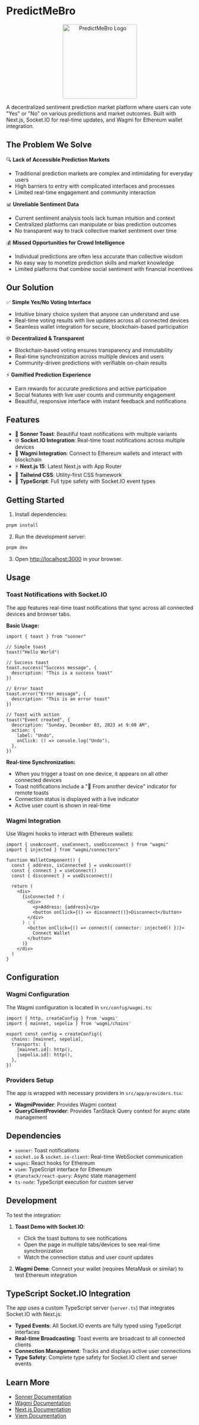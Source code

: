 # PredictMeBro

<div align="center">
  <img src="public/logo.png" alt="PredictMeBro Logo" width="200" height="200">
</div>

A decentralized sentiment prediction market platform where users can vote "Yes" or "No" on various predictions and market outcomes. Built with Next.js, Socket.IO for real-time updates, and Wagmi for Ethereum wallet integration.

## The Problem We Solve

🔍 **Lack of Accessible Prediction Markets**
- Traditional prediction markets are complex and intimidating for everyday users
- High barriers to entry with complicated interfaces and processes
- Limited real-time engagement and community interaction

📊 **Unreliable Sentiment Data**
- Current sentiment analysis tools lack human intuition and context
- Centralized platforms can manipulate or bias prediction outcomes
- No transparent way to track collective market sentiment over time

💰 **Missed Opportunities for Crowd Intelligence**
- Individual predictions are often less accurate than collective wisdom
- No easy way to monetize prediction skills and market knowledge
- Limited platforms that combine social sentiment with financial incentives

## Our Solution

✅ **Simple Yes/No Voting Interface**
- Intuitive binary choice system that anyone can understand and use
- Real-time voting results with live updates across all connected devices
- Seamless wallet integration for secure, blockchain-based participation

🌐 **Decentralized & Transparent**
- Blockchain-based voting ensures transparency and immutability
- Real-time synchronization across multiple devices and users
- Community-driven predictions with verifiable on-chain results

⚡ **Gamified Prediction Experience**
- Earn rewards for accurate predictions and active participation
- Social features with live user counts and community engagement
- Beautiful, responsive interface with instant feedback and notifications

## Features

- 🍞 **Sonner Toast**: Beautiful toast notifications with multiple variants
- 🌐 **Socket.IO Integration**: Real-time toast notifications across multiple devices
- 🏦 **Wagmi Integration**: Connect to Ethereum wallets and interact with blockchain
- ⚡ **Next.js 15**: Latest Next.js with App Router
- 🎨 **Tailwind CSS**: Utility-first CSS framework
- 📝 **TypeScript**: Full type safety with Socket.IO event types

## Getting Started

1. Install dependencies:
```bash
pnpm install
```

2. Run the development server:
```bash
pnpm dev
```

3. Open [http://localhost:3000](http://localhost:3000) in your browser.

## Usage

### Toast Notifications with Socket.IO

The app features real-time toast notifications that sync across all connected devices and browser tabs.

**Basic Usage:**
```tsx
import { toast } from "sonner"

// Simple toast
toast("Hello World")

// Success toast
toast.success("Success message", {
  description: "This is a success toast"
})

// Error toast
toast.error("Error message", {
  description: "This is an error toast"
})

// Toast with action
toast("Event created", {
  description: "Sunday, December 03, 2023 at 9:00 AM",
  action: {
    label: "Undo",
    onClick: () => console.log("Undo"),
  },
})
```

**Real-time Synchronization:**
- When you trigger a toast on one device, it appears on all other connected devices
- Toast notifications include a "📱 From another device" indicator for remote toasts
- Connection status is displayed with a live indicator
- Active user count is shown in real-time

### Wagmi Integration

Use Wagmi hooks to interact with Ethereum wallets:

```tsx
import { useAccount, useConnect, useDisconnect } from "wagmi"
import { injected } from "wagmi/connectors"

function WalletComponent() {
  const { address, isConnected } = useAccount()
  const { connect } = useConnect()
  const { disconnect } = useDisconnect()

  return (
    <div>
      {isConnected ? (
        <div>
          <p>Address: {address}</p>
          <button onClick={() => disconnect()}>Disconnect</button>
        </div>
      ) : (
        <button onClick={() => connect({ connector: injected() })}>
          Connect Wallet
        </button>
      )}
    </div>
  )
}
```

## Configuration

### Wagmi Configuration

The Wagmi configuration is located in `src/config/wagmi.ts`:

```tsx
import { http, createConfig } from 'wagmi'
import { mainnet, sepolia } from 'wagmi/chains'

export const config = createConfig({
  chains: [mainnet, sepolia],
  transports: {
    [mainnet.id]: http(),
    [sepolia.id]: http(),
  },
})
```

### Providers Setup

The app is wrapped with necessary providers in `src/app/providers.tsx`:

- **WagmiProvider**: Provides Wagmi context
- **QueryClientProvider**: Provides TanStack Query context for async state management

## Dependencies

- `sonner`: Toast notifications
- `socket.io` & `socket.io-client`: Real-time WebSocket communication
- `wagmi`: React hooks for Ethereum
- `viem`: TypeScript interface for Ethereum
- `@tanstack/react-query`: Async state management
- `ts-node`: TypeScript execution for custom server

## Development

To test the integration:

1. **Toast Demo with Socket.IO**: 
   - Click the toast buttons to see notifications
   - Open the page in multiple tabs/devices to see real-time synchronization
   - Watch the connection status and user count updates

2. **Wagmi Demo**: Connect your wallet (requires MetaMask or similar) to test Ethereum integration

## TypeScript Socket.IO Integration

The app uses a custom TypeScript server (`server.ts`) that integrates Socket.IO with Next.js:

- **Typed Events**: All Socket.IO events are fully typed using TypeScript interfaces
- **Real-time Broadcasting**: Toast events are broadcast to all connected clients
- **Connection Management**: Tracks and displays active user connections
- **Type Safety**: Complete type safety for Socket.IO client and server events

## Learn More

- [Sonner Documentation](https://sonner.emilkowal.ski/)
- [Wagmi Documentation](https://wagmi.sh/)
- [Next.js Documentation](https://nextjs.org/docs)
- [Viem Documentation](https://viem.sh/)
